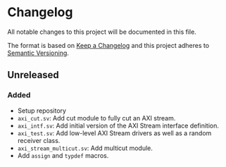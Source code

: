 # Changelog
All notable changes to this project will be documented in this file.

The format is based on [Keep a Changelog](http://keepachangelog.com/en/1.0.0/)
and this project adheres to [Semantic Versioning](http://semver.org/spec/v2.0.0.html).

## Unreleased

### Added
- Setup repository
- `axi_cut.sv`: Add cut module to fully cut an AXI stream.
- `axi_intf.sv`: Add initial version of the AXI Stream interface definition.
- `axi_test.sv`: Add low-level AXI Stream drivers as well as a random receiver class.
- `axi_stream_multicut.sv`: Add multicut module.
- Add `assign` and `typdef` macros.
